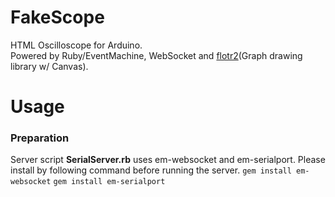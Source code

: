 FakeScope
======================
HTML Oscilloscope for Arduino.  
Powered by Ruby/EventMachine, WebSocket and [flotr2](http://www.humblesoftware.com/flotr2/index)(Graph drawing library w/ Canvas).

Usage
===============
### Preparation
Server script **SerialServer.rb** uses em-websocket and em-serialport.
Please install by following command before running the server.
`gem install em-websocket`
`gem install em-serialport`

